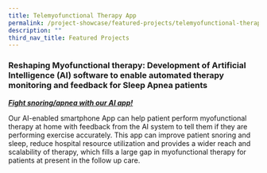```yaml
---
title: Telemyofunctional Therapy App
permalink: /project-showcase/featured-projects/telemyofunctional-therapy-app/
description: ""
third_nav_title: Featured Projects
---
```

### Reshaping Myofunctional therapy: Development of Artificial Intelligence (AI) software to enable automated therapy monitoring and feedback for Sleep Apnea patients  

<u>***Fight snoring/apnea with our AI app!***</u>

Our AI-enabled smartphone App can help patient perform myofunctional therapy at home with feedback from the AI system to tell them if they are performing exercise accurately.  This app can improve patient snoring and sleep, reduce hospital resource utilization and provides a wider reach and scalability of therapy, which fills a large gap in myofunctional therapy for patients at present in the follow up care.  

